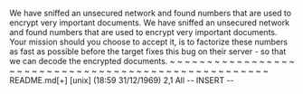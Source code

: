 We have sniffed an unsecured network and found numbers that are used to encrypt very important documents.
We have sniffed an unsecured network and found numbers that are used to encrypt very important documents.
Your mission should you choose to accept it, is to factorize these numbers as fast as possible before the target fixes this bug on their server - so that we can decode the encrypted documents.
~
~
~
~
~
~
~
~
~
~
~
~
~
~
~
~
~
~
~
~
~
~
~
~
~
~
~
~
~
~
~
~
~
~
~
~
~
~
~
~
~
~
~
~
~
~
~
~
~
~
~
~
README.md[+] [unix] (18:59 31/12/1969)                                     2,1 All
-- INSERT --

